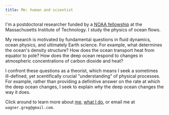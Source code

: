 ```yaml
---
title: Me: human and scientist
---
```


I'm a postdoctoral researcher funded by a [NOAA fellowship][] 
at the Massachusetts Institute of Technology. I study the physics
of ocean flows.

My research is motivated by fundamental questions in fluid dynamics,
ocean physics, and ultimately Earth science. For example,
what determines the ocean's density structure?
How does the ocean transport heat from equator to pole?
How does the deep ocean respond to changes in atmospheric 
concentrations of carbon dioxide and heat?

I confront these questions as a theorist, which means I seek a sometimes
ill-defined, yet scentifically crucial "understanding" of physical
processes. For example, rather than providing a definitive answer on
the rate at which the deep ocean changes, I seek to explain *why* the 
deep ocean changes the way it does.

Click around to learn more about [me][], [what I do][], or email me 
at `wagner.greg@gmail.com`.

[me]: https://glwagner.github.io/about/
[what I do]: https://glwagner.github.io/projects/
[NOAA fellowship]: http://vsp.ucar.edu/cgc/current-awards-alumni 
